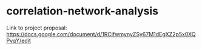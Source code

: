 # correlation-network-analysis
Link to project proposal: https://docs.google.com/document/d/1RCifwmynyZSy67M1dEgXZ2p5x0XQPvqY/edit